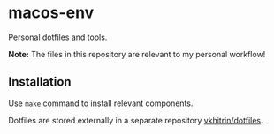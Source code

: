 # macos-env

Personal dotfiles and tools.

**Note:** The files in this repository are relevant to my personal workflow!

## Installation

Use `make` command to install relevant components.

Dotfiles are stored externally in a separate repository [vkhitrin/dotfiles](https://github.com/vkhitrin/dotfiles).
